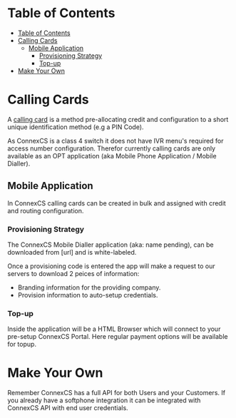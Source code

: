 # Table of Contents
* [Table of Contents](#table-of-contents)
* [Calling Cards](#calling-cards)
  * [Mobile Application](#mobile-application)
    * [Provisioning Strategy](#provisioning-strategy)
    * [Top-up](#top-up)
* [Make Your Own](#make-your-own)

# Calling Cards
A [calling card](https://en.wikipedia.org/wiki/Telephone_card) is a method pre-allocating credit and configuration to a short unique identification method (e.g a PIN Code).

As ConnexCS is a class 4 switch it does not have IVR menu's required for access number configuration. Therefor currently calling cards are only available as an OPT application (aka Mobile Phone Application / Mobile Dialler).

## Mobile Application
In ConnexCS calling cards can be created in bulk and assigned with credit and routing configuration.

### Provisioning Strategy
The ConnexCS Mobile Dialler application (aka: name pending), can be downloaded from [url] and is white-labeled.

Once a provisioning code is entered the app will make a request to our servers to download 2 peices of information:
- Branding information for the providing company.
- Provision information to auto-setup credentials.

### Top-up
Inside the application will be a HTML Browser which will connect to your pre-setup ConnexCS Portal. Here regular payment options will be available for topup.

# Make Your Own
Remember ConnexCS has a full API for both Users and your Customers. If you already have a softphone integration it can be integrated with ConnexCS API with end user credentials.

